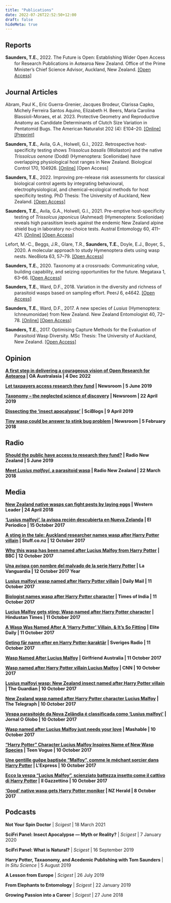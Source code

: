 ```yaml
---
title: "Publications"
date: 2022-07-26T22:52:50+12:00
draft: false
hideMeta: true
---
```

## Reports

<div class="csl-bib-body" style="line-height: 1.35; margin-left: 2em; text-indent:-2em; margin-bottom: 10px">
  <div class="csl-entry"><b>Saunders, T.E.</b>, 2022. The Future is Open: Establishing Wider Open Access for Research Publications in Aotearoa New Zealand. Office of the Prime Minister’s Chief Science Advisor, Auckland, New Zealand. <a href="https://doi.org/10.5281/zenodo.6872128">[Open Access]</a></div>
</div>

## Journal Articles

<div class="csl-bib-body" style="line-height: 1.35; margin-left: 2em; text-indent:-2em; margin-bottom: 10px">
  <div class="csl-entry">Abram, Paul K., Eric Guerra-Grenier, Jacques Brodeur, Clarissa Capko, Michely Ferreira Santos Aquino, Elizabeth H. Beers, Maria Carolina Blassioli-Moraes, et al. 2023. Protective Geometry and Reproductive Anatomy as Candidate Determinants of Clutch Size Variation in Pentatomid Bugs. The American Naturalist 202 (4): E104–20. <a href="https://doi.org/10.1086/725917">[Online]</a> <a href=https://www.biorxiv.org/content/10.1101/2022.05.16.492197v2>[Preprint]</a></div>
</div>

<div class="csl-bib-body" style="line-height: 1.35; margin-left: 2em; text-indent:-2em; margin-bottom: 10px">
  <div class="csl-entry"><b>Saunders, T.E.</b>, Avila, G.A., Holwell, G.I., 2022. Retrospective host-specificity testing shows <i>Trissolcus basalis</i> (Wollaston) and the native <i>Trissolcus oenone</i> (Dodd) (Hymenoptera: Scelionidae) have overlapping physiological host ranges in New Zealand. Biological Control 170, 104926. <a href="https://doi.org/10.1016/j.biocontrol.2022.104926">[Online]</a> <a href=""></a>[Open Access]</div>
</div>

<div class="csl-bib-body" style="line-height: 1.35; margin-left: 2em; text-indent:-2em; margin-bottom: 10px">
  <div class="csl-entry"><b>Saunders, T.E.</b>, 2022. Improving pre-release risk assessments for classical biological control agents by integrating behavioural, electrophysiological, and chemical-ecological methods for host specificity testing. PhD Thesis: The University of Auckland, New Zealand. <a href="https://hdl.handle.net/2292/58529">[Open Access]</a></div>
</div>

<div class="csl-bib-body" style="line-height: 1.35; margin-left: 2em; text-indent:-2em; margin-bottom: 10px">
  <div class="csl-entry"><b>Saunders, T.E.</b>, Avila, G.A., Holwell, G.I., 2021. Pre-emptive host-specificity testing of <i>Trissolcus japonicus</i> (Ashmead) (Hymenoptera: Scelionidae) reveals high parasitism levels against the endemic New Zealand alpine shield bug in laboratory no-choice tests. Austral Entomology 60, 411–421. <a href="https://doi.org/10.1111/aen.12532">[Online]</a> <a href="https://hdl.handle.net/2292/54897">[Open Access]</a></div>
</div>

<div class="csl-bib-body" style="line-height: 1.35; margin-left: 2em; text-indent:-2em; margin-bottom: 10px">
  <div class="csl-entry">Lefort, M.-C., Beggs, J.R., Glare, T.R., <b>Saunders, T.E.</b>, Doyle, E.J., Boyer, S., 2020. A molecular approach to study Hymenoptera diets using wasp nests. NeoBiota 63, 57–79. <a href="https://doi.org/10.3897/neobiota.63.58640">[Open Access]</a></div>
</div>

<div class="csl-bib-body" style="line-height: 1.35; margin-left: 2em; text-indent:-2em; margin-bottom: 10px">
  <div class="csl-entry"><b>Saunders, T.E.</b>, 2020. Taxonomy at a crossroads: Communicating value, building capability, and seizing opportunities for the future. Megataxa 1, 63–66. <a href="https://doi.org/10.11646/megataxa.1.1.13">[Open Access]</a></div>
</div>

<div class="csl-bib-body" style="line-height: 1.35; margin-left: 2em; text-indent:-2em; margin-bottom: 10px">
  <div class="csl-entry"><b>Saunders, T.E.</b>, Ward, D.F., 2018. Variation in the diversity and richness of parasitoid wasps based on sampling effort. PeerJ 6, e4642. <a href="https://doi.org/10.7717/peerj.4642">[Open Access]</a></div>
</div>

<div class="csl-bib-body" style="line-height: 1.35; margin-left: 2em; text-indent:-2em; margin-bottom: 10px">
  <div class="csl-entry"><b>Saunders, T.E.</b>, Ward, D.F., 2017. A new species of <i>Lusius</i> (Hymenoptera: Ichneumonidae) from New Zealand. New Zealand Entomologist 40, 72–78. <a href="https://doi.org/10.1080/00779962.2017.1357427">[Online]</a> <a href="http://hdl.handle.net/2292/41733">[Open Access]</a></div>
</div>

<div class="csl-bib-body" style="line-height: 1.35; margin-left: 2em; text-indent:-2em;">
  <div class="csl-entry"><b>Saunders, T.E.</b>, 2017. Optimising Capture Methods for the Evaluation of Parasitoid Wasp Diversity. MSc Thesis: The University of Auckland, New Zealand. <a href="http://hdl.handle.net/2292/31937">[Open Access]</a></div>
</div>

## Opinion

<p><b><a href="https://oaaustralasia.org/2022/12/04/a-first-step-in-delivering-a-courageous-vision-of-open-research-for-aotearoa/">A first step in delivering a courageous vision of Open Research for Aotearoa</a> | OA Australasia | 4 Dec 2022 </b></p>

<p><b><a href="https://www.newsroom.co.nz/@ideasroom/2019/06/05/608879/why-cant-taxpayers-access-the-research-they-fund">Let taxpayers access research they fund</a> | Newsroom | 5 June 2019 </b></p>

<p><b><a href="https://www.newsroom.co.nz/@ideasroom/2019/04/19/544490/taxonomy-the-neglected-science-of-discovery">Taxonomy – the neglected science of discovery</a> | Newsroom | 22 April 2019 </b></p>

<p><b><a href="https://sciblogs.co.nz/guestwork/2019/04/09/dissecting-the-insect-apocalypse/">Dissecting the ‘insect apocalypse’</a> | SciBlogs | 9 April 2019</b></p>

<p><b><a href="https://www.newsroom.co.nz/@ideasroom/2018/02/05/80634/tiny-wasp-could-be-answer-to-stink-bug-problem">Tiny wasp could be answer to stink bug problem</a> | Newsroom | 5 February 2018</b></p>

## Radio

<p><b><a href="https://www.rnz.co.nz/national/programmes/nights/audio/2018698285/should-the-public-have-access-to-research-they-fund">Should the public have access to research they fund?</a> | Radio New Zealand | 5 June 2019</b></p>

<p><b><a href="https://www.rnz.co.nz/national/programmes/ourchangingworld/audio/2018636863/meet-lusius-malfoyi-a-parasitoid-wasp">Meet <i>Lusius malfoyi</i>, a parasitoid wasp</a> | Radio New Zealand | 22 March 2018</b></p>

## Media

<p><b><a href="https://www.stuff.co.nz/auckland/local-news/western-leader/103326526/new-zealand-native-wasps-can-fight-pests-by-laying-eggs">New Zealand native wasps can fight pests by laying eggs</a> | Western Leader | 24 April 2018</b></p>

<p><b><a href="http://www.elperiodico.com/es/extra/20171015/lucius-mallfoy-avispa-nombre-enemigo-harry-potter-6354482">‘Lusius malfoyi’, la avispa recién descubierta en Nueva Zelanda</a> | El Periodico | 15 October 2017</b></p>

<p><b><a href="https://www.stuff.co.nz/national/97833084/a-sting-in-the-tale-auckland-researcher-names-wasp-after-harry-potter-villain">A sting in the tale: Auckland researcher names wasp after Harry Potter villain</a> | Stuff.co.nz | 12 October 2017</b></p>

<p><b><a href="https://www.bbc.co.uk/newsbeat/article/41582081/why-this-wasp-has-been-named-after-lucius-malfoy-from-harry-potter">Why this wasp has been named after Lucius Malfoy from Harry Potter</a> | BBC | 12 October 2017</b></p>

<p><b><a href="http://www.lavanguardia.com/natural/20171012/431966915590/avispa-nombre-malvado-harry-potter.html">Una avispa con nombre del malvado de la serie Harry Potter</a> | La Vanguardia | 12 October 2017 Year</b></p>

<p><b><a href="https://www.dailymail.co.uk/sciencetech/article-4966208/Lusius-malfoyi-wasp-named-Harry-Potter-villain.html">Lusius malfoyi wasp named after Harry Potter villain</a> | Daily Mail | 11 October 2017</b></p>

<p><b><a href="https://timesofindia.indiatimes.com/life-style/books/features/biologist-names-wasp-after-harry-potter-character/articleshow/61035255.cms">Biologist names wasp after Harry Potter character</a> | Times of India | 11 October 2017</b></p>

<p><b><a href="http://www.hindustantimes.com/science/lusius-malfoy-gets-sting-wasp-named-after-harry-potter-character/story-IXnuMGa4HmdATntJ5WP7xK.html">Lucius Malfoy gets sting: Wasp named after Harry Potter character</a> | Hindustan Times | 11 October 2017</b></p>

<p><b><a href="https://www.elitedaily.com/p/a-wasp-was-named-after-a-harry-potter-villain-its-so-fitting-2888145">A Wasp Was Named After A ‘Harry Potter’ Villain, & It’s So Fitting</a> | Elite Daily | 11 October 2017</b></p>

<p><b><a href="https://sverigesradio.se/sida/artikel.aspx?programid=4416&artikel=6795998">Geting får namn efter en Harry Potter-karaktär</a> | Sveriges Radio | 11 October 2017</b></p>

<p><b><a href="https://www.girlfriend.com.au/wasp-named-after-lucius-malfoy">Wasp Named After Lucius Malfoy</a> | Girlfriend Australia | 11 October 2017</b></p>

<p><b><a href="https://edition.cnn.com/2017/10/10/asia/harry-potter-wasp-lusius-malfoyi-lucius-malfoy/index.html">Wasp named after Harry Potter villain Lucius Malfoy</a> | CNN | 10 October 2017</b></p>

<p><b><a href="https://www.theguardian.com/environment/2017/oct/10/lusius-malfoyi-wasp-new-zealand-insect-named-after-harry-potter-villain">Lusius malfoyi wasp: New Zealand insect named after Harry Potter villain</a> | The Guardian | 10 October 2017</b></p>

<p><b><a href="https://www.telegraph.co.uk/news/2017/10/10/new-zealand-wasp-named-harry-potter-character-lucius-malfoy/">New Zealand wasp named after Harry Potter character Lucius Malfoy</a> | The Telegraph | 10 October 2017</b></p>

<p><b><a href="https://oglobo.globo.com/sociedade/ciencia/vespa-parasitoide-da-nova-zelandia-classificada-como-lusius-malfoyi-21929981">Vespa parasitoide da Nova Zelândia é classificada como ‘Lusius malfoyi’</a> | Jornal O Globo | 10 October 2017</b></p>

<p><b><a href="https://mashable.com/2017/10/10/wasp-harry-potter-lucius-malfoy/#5T_O6zrChEqr">Wasp named after Lucius Malfoy just needs your love</a> | Mashable | 10 October 2017</b></p>

<p><b><a href="https://www.teenvogue.com/story/wasp-harry-potter">“Harry Potter” Character Lucius Malfoy Inspires Name of New Wasp Species</a> | Teen Vogue | 10 October 2017</b></p>

<p><b><a href="http://www.lexpress.fr/insolite/animaux/une-gentille-guepe-baptisee-malfoy-comme-le-mechant-sorcier-dans-harry-potter_1950992.html">Une gentille guêpe baptisée “Malfoy”, comme le méchant sorcier dans Harry Potter</a> | L'Express | 10 October 2017</b></p>

<p><b><a href="http://ilgazzettino.it/lealtre/insetto_vespa_lucius_malfoy_harry_potter-3292831.html">Ecco la vespa “Lucius Malfoy”, scienziato battezza insetto come il cattivo di Harry Potter</a> |  Il Gazzettino | 10 October 2017</b></p>

<p><b><a href="http://www.nzherald.co.nz/nz/news/article.cfm?c_id=1&objectid=11930858">‘Good’ native wasp gets Harry Potter moniker</a> | NZ Herald | 8 October 2017</b></p>

## Podcasts

<p><b>Not Your Spin Doctor</b> | <i>Scigest</i> | 18 March 2021</p>

<p><b>SciFri Panel: Insect Apocalypse — Myth or Reality?</b> | <i>Scigest</i> | 7 January 2020</p>

<p><b>SciFri Panel: What is Natural?</b> | <em>Scigest</em> | 16 September 2019</p>

<p><b>Harry Potter, Taxaonomy, and Acedemic Publishing with Tom Saunders</b> | <i>In Situ Science</i> | 5 August 2019</p>

<p><b>A Lesson from Europe</b> | <i>Scigest</i> | 26 July 2019</p>

<p><b>From Elephants to Entomology</b> | <i>Scigest</i> | 22 January 2019</p>

<p><b>Growing Passion into a Career</b> | <i>Scigest</i> | 27 June 2018</p>